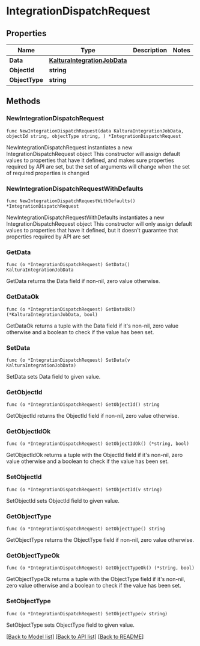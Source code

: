 # IntegrationDispatchRequest

## Properties

Name | Type | Description | Notes
------------ | ------------- | ------------- | -------------
**Data** | [**KalturaIntegrationJobData**](KalturaIntegrationJobData.md) |  | 
**ObjectId** | **string** |  | 
**ObjectType** | **string** |  | 

## Methods

### NewIntegrationDispatchRequest

`func NewIntegrationDispatchRequest(data KalturaIntegrationJobData, objectId string, objectType string, ) *IntegrationDispatchRequest`

NewIntegrationDispatchRequest instantiates a new IntegrationDispatchRequest object
This constructor will assign default values to properties that have it defined,
and makes sure properties required by API are set, but the set of arguments
will change when the set of required properties is changed

### NewIntegrationDispatchRequestWithDefaults

`func NewIntegrationDispatchRequestWithDefaults() *IntegrationDispatchRequest`

NewIntegrationDispatchRequestWithDefaults instantiates a new IntegrationDispatchRequest object
This constructor will only assign default values to properties that have it defined,
but it doesn't guarantee that properties required by API are set

### GetData

`func (o *IntegrationDispatchRequest) GetData() KalturaIntegrationJobData`

GetData returns the Data field if non-nil, zero value otherwise.

### GetDataOk

`func (o *IntegrationDispatchRequest) GetDataOk() (*KalturaIntegrationJobData, bool)`

GetDataOk returns a tuple with the Data field if it's non-nil, zero value otherwise
and a boolean to check if the value has been set.

### SetData

`func (o *IntegrationDispatchRequest) SetData(v KalturaIntegrationJobData)`

SetData sets Data field to given value.


### GetObjectId

`func (o *IntegrationDispatchRequest) GetObjectId() string`

GetObjectId returns the ObjectId field if non-nil, zero value otherwise.

### GetObjectIdOk

`func (o *IntegrationDispatchRequest) GetObjectIdOk() (*string, bool)`

GetObjectIdOk returns a tuple with the ObjectId field if it's non-nil, zero value otherwise
and a boolean to check if the value has been set.

### SetObjectId

`func (o *IntegrationDispatchRequest) SetObjectId(v string)`

SetObjectId sets ObjectId field to given value.


### GetObjectType

`func (o *IntegrationDispatchRequest) GetObjectType() string`

GetObjectType returns the ObjectType field if non-nil, zero value otherwise.

### GetObjectTypeOk

`func (o *IntegrationDispatchRequest) GetObjectTypeOk() (*string, bool)`

GetObjectTypeOk returns a tuple with the ObjectType field if it's non-nil, zero value otherwise
and a boolean to check if the value has been set.

### SetObjectType

`func (o *IntegrationDispatchRequest) SetObjectType(v string)`

SetObjectType sets ObjectType field to given value.



[[Back to Model list]](../README.md#documentation-for-models) [[Back to API list]](../README.md#documentation-for-api-endpoints) [[Back to README]](../README.md)


